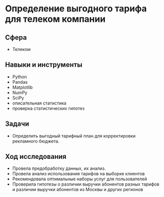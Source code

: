 # Определение выгодного тарифа для телеком компании
## Сфера
- Телеком
## Навыки и инструменты
- Python
- Pandas
- Matplotlib
- NumPy
- SciPy
- описательная статистика
- проверка статистических гипотез
## Задачи
- Определить выгодный тарифный план для корректировки рекламного бюджета.
## Ход исследования
- Провела предобработку данных, их анализ.
- Провела анализ использования тарифов на выборке клиентов
- Рекомендовала оптимальные наборы услуг для пользователей
- Проверила гипотезы о различии выручки абонентов разных тарифов и различии выручки абонентов из Москвы и других регионов
